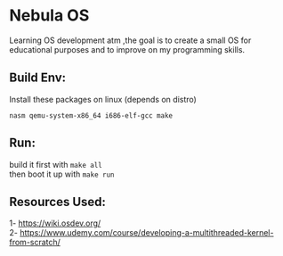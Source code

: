 # Nebula OS

Learning OS development atm ,the goal is to create a small OS for educational purposes and to improve on my programming skills.


## Build Env:
Install these packages on linux (depends on distro)

```nasm qemu-system-x86_64 i686-elf-gcc make```

## Run:
build it first with ```make all```            
then boot it up with ```make run```


## Resources Used:
1- https://wiki.osdev.org/                                 
2- https://www.udemy.com/course/developing-a-multithreaded-kernel-from-scratch/
